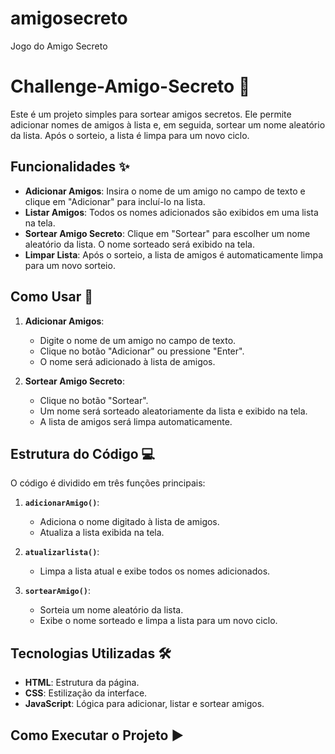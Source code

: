 # amigosecreto
Jogo do Amigo Secreto
# Challenge-Amigo-Secreto 🎉

Este é um projeto simples para sortear amigos secretos. Ele permite adicionar nomes de amigos à lista e, em seguida, sortear um nome aleatório da lista. Após o sorteio, a lista é limpa para um novo ciclo.

## Funcionalidades ✨

- **Adicionar Amigos**: Insira o nome de um amigo no campo de texto e clique em "Adicionar" para incluí-lo na lista.
- **Listar Amigos**: Todos os nomes adicionados são exibidos em uma lista na tela.
- **Sortear Amigo Secreto**: Clique em "Sortear" para escolher um nome aleatório da lista. O nome sorteado será exibido na tela.
- **Limpar Lista**: Após o sorteio, a lista de amigos é automaticamente limpa para um novo sorteio.

## Como Usar 🚀

1. **Adicionar Amigos**:
   - Digite o nome de um amigo no campo de texto.
   - Clique no botão "Adicionar" ou pressione "Enter".
   - O nome será adicionado à lista de amigos.

2. **Sortear Amigo Secreto**:
   - Clique no botão "Sortear".
   - Um nome será sorteado aleatoriamente da lista e exibido na tela.
   - A lista de amigos será limpa automaticamente.

## Estrutura do Código 💻

O código é dividido em três funções principais:

1. **`adicionarAmigo()`**:
   - Adiciona o nome digitado à lista de amigos.
   - Atualiza a lista exibida na tela.

2. **`atualizarlista()`**:
   - Limpa a lista atual e exibe todos os nomes adicionados.

3. **`sortearAmigo()`**:
   - Sorteia um nome aleatório da lista.
   - Exibe o nome sorteado e limpa a lista para um novo ciclo.

## Tecnologias Utilizadas 🛠️

- **HTML**: Estrutura da página.
- **CSS**: Estilização da interface.
- **JavaScript**: Lógica para adicionar, listar e sortear amigos.

## Como Executar o Projeto ▶️
